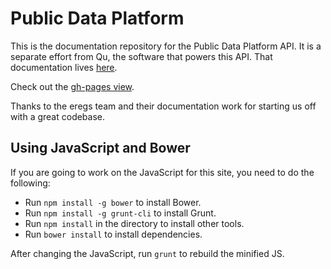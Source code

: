 Public Data Platform
====================

This is the documentation repository for the Public Data Platform API. It is a separate effort from Qu, the software that powers this API. That documentation lives [here](http://cfpb.github.io/qu/).

Check out the [gh-pages view](https://github.cfpb.gov/pages/data-platform/public-data-platform.io/). 

Thanks to the eregs team and their documentation work for starting us off with a great codebase.

## Using JavaScript and Bower

If you are going to work on the JavaScript for this site, you need to do the following:

* Run `npm install -g bower` to install Bower.
* Run `npm install -g grunt-cli` to install Grunt.
* Run `npm install` in the directory to install other tools.
* Run `bower install` to install dependencies.

After changing the JavaScript, run `grunt` to rebuild the minified JS.


